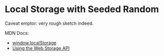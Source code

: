 # Local Storage with Seeded Random

Caveat emptor: very rough sketch indeed.

MDN Docs:
- [window.localStorage](https://developer.mozilla.org/en-US/docs/Web/API/Window/localStorage)
- [Using the Web Storage API](https://developer.mozilla.org/en-US/docs/Web/API/Web_Storage_API/Using_the_Web_Storage_API)